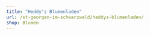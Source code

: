 ```yaml
---
title: "Heddy's Blumenladen"
url: /st-georgen-im-schwarzwald/heddys-blumenladen/
shop: Blumen
---
```

